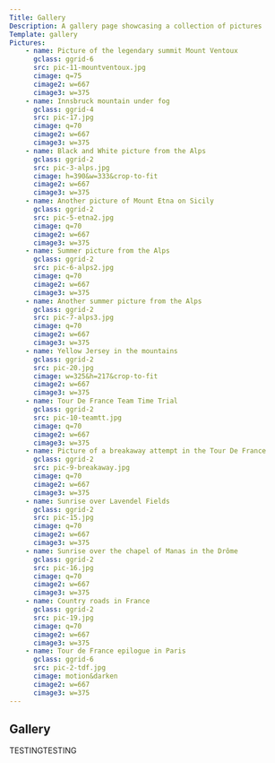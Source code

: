 ```yaml
---
Title: Gallery
Description: A gallery page showcasing a collection of pictures
Template: gallery
Pictures:
    - name: Picture of the legendary summit Mount Ventoux
      gclass: ggrid-6
      src: pic-11-mountventoux.jpg
      cimage: q=75
      cimage2: w=667
      cimage3: w=375
    - name: Innsbruck mountain under fog
      gclass: ggrid-4
      src: pic-17.jpg
      cimage: q=70
      cimage2: w=667
      cimage3: w=375
    - name: Black and White picture from the Alps
      gclass: ggrid-2
      src: pic-3-alps.jpg
      cimage: h=390&w=333&crop-to-fit
      cimage2: w=667
      cimage3: w=375
    - name: Another picture of Mount Etna on Sicily
      gclass: ggrid-2
      src: pic-5-etna2.jpg
      cimage: q=70
      cimage2: w=667
      cimage3: w=375
    - name: Summer picture from the Alps
      gclass: ggrid-2
      src: pic-6-alps2.jpg
      cimage: q=70
      cimage2: w=667
      cimage3: w=375
    - name: Another summer picture from the Alps
      gclass: ggrid-2
      src: pic-7-alps3.jpg
      cimage: q=70
      cimage2: w=667
      cimage3: w=375
    - name: Yellow Jersey in the mountains
      gclass: ggrid-2
      src: pic-20.jpg
      cimage: w=325&h=217&crop-to-fit
      cimage2: w=667
      cimage3: w=375
    - name: Tour De France Team Time Trial
      gclass: ggrid-2
      src: pic-10-teamtt.jpg
      cimage: q=70
      cimage2: w=667
      cimage3: w=375
    - name: Picture of a breakaway attempt in the Tour De France
      gclass: ggrid-2
      src: pic-9-breakaway.jpg
      cimage: q=70
      cimage2: w=667
      cimage3: w=375
    - name: Sunrise over Lavendel Fields
      gclass: ggrid-2
      src: pic-15.jpg
      cimage: q=70
      cimage2: w=667
      cimage3: w=375
    - name: Sunrise over the chapel of Manas in the Drôme
      gclass: ggrid-2
      src: pic-16.jpg
      cimage: q=70
      cimage2: w=667
      cimage3: w=375
    - name: Country roads in France
      gclass: ggrid-2
      src: pic-19.jpg
      cimage: q=70
      cimage2: w=667
      cimage3: w=375
    - name: Tour de France epilogue in Paris
      gclass: ggrid-6
      src: pic-2-tdf.jpg
      cimage: motion&darken
      cimage2: w=667
      cimage3: w=375
---
```


## Gallery

TESTINGTESTING
